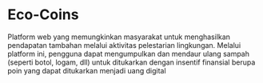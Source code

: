 # Eco-Coins
Platform web yang memungkinkan masyarakat untuk menghasilkan pendapatan tambahan melalui aktivitas pelestarian lingkungan. Melalui platform ini, pengguna dapat mengumpulkan dan mendaur ulang sampah (seperti botol, logam, dll) untuk ditukarkan dengan insentif finansial berupa poin yang dapat ditukarkan menjadi uang digital
